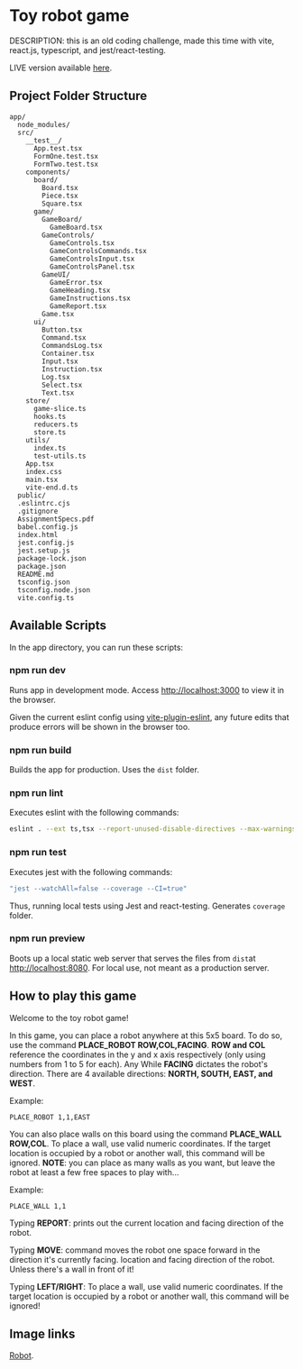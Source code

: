 # Toy robot game

DESCRIPTION: this is an old coding challenge, made this time with vite, react.js, typescript, and jest/react-testing.

LIVE version available [here](https://toy-robot-react-ts.vercel.app/).

## Project Folder Structure

```
app/
  node_modules/
  src/
    __test__/
      App.test.tsx
      FormOne.test.tsx
      FormTwo.test.tsx
    components/
      board/
        Board.tsx
        Piece.tsx
        Square.tsx
      game/
        GameBoard/
          GameBoard.tsx
        GameControls/
          GameControls.tsx
          GameControlsCommands.tsx
          GameControlsInput.tsx
          GameControlsPanel.tsx
        GameUI/
          GameError.tsx
          GameHeading.tsx
          GameInstructions.tsx
          GameReport.tsx
        Game.tsx
      ui/
        Button.tsx
        Command.tsx
        CommandsLog.tsx
        Container.tsx
        Input.tsx
        Instruction.tsx
        Log.tsx
        Select.tsx
        Text.tsx
    store/
      game-slice.ts
      hooks.ts
      reducers.ts
      store.ts
    utils/
      index.ts
      test-utils.ts
    App.tsx
    index.css
    main.tsx
    vite-end.d.ts
  public/
  .eslintrc.cjs
  .gitignore
  AssignmentSpecs.pdf
  babel.config.js
  index.html
  jest.config.js
  jest.setup.js
  package-lock.json
  package.json
  README.md
  tsconfig.json
  tsconfig.node.json
  vite.config.ts
```

## Available Scripts

In the app directory, you can run these scripts:

### npm run dev

Runs app in development mode.
Access [http://localhost:3000](http://localhost:3000) to view it in the browser.

Given the current eslint config using [vite-plugin-eslint](https://www.npmjs.com/package/vite-plugin-eslint), any future edits that produce errors will be shown in the browser too.

### npm run build

Builds the app for production.
Uses the `dist` folder.

### npm run lint

Executes eslint with the following commands:

```sh
eslint . --ext ts,tsx --report-unused-disable-directives --max-warnings 0
```

### npm run test

Executes jest with the following commands:

```sh
"jest --watchAll=false --coverage --CI=true"
```

Thus, running local tests using Jest and react-testing. Generates `coverage` folder.

### npm run preview

Boots up a local static web server that serves the files from `dist`at [http://localhost:8080](http://localhost:8080).
For local use, not meant as a production server.

## How to play this game

Welcome to the toy robot game!

In this game, you can place a robot anywhere at this 5x5 board. To do so, use the command **PLACE_ROBOT ROW,COL,FACING**. **ROW and COL** reference the coordinates in the y and x axis respectively (only using numbers from 1 to 5 for each). Any While **FACING** dictates the robot's direction. There are 4 available directions: **NORTH, SOUTH, EAST, and WEST**.

Example:

```
PLACE_ROBOT 1,1,EAST
```

You can also place walls on this board using the command **PLACE_WALL ROW,COL**. To place a wall, use valid numeric coordinates. If the target location is occupied by a robot or another wall, this command will be ignored. **NOTE**: you can place as many walls as you want, but leave the robot at least a few free spaces to play with...

Example:

```
PLACE_WALL 1,1
```

Typing **REPORT**: prints out the current location and facing direction of the robot.

Typing **MOVE**: command moves the robot one space forward in the direction it's currently facing. location and facing direction of the robot. Unless there's a wall in front of it!

Typing **LEFT/RIGHT**: To place a wall, use valid numeric coordinates. If the target location is occupied by a robot or another wall, this command will be ignored!

## Image links

[Robot](https://www.svgrepo.com/svg/21117/robot).
